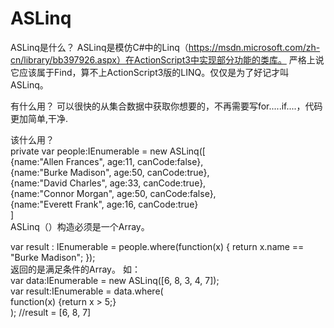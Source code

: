 # ASLinq
ASLinq是什么？
ASLinq是模仿C#中的Linq（https://msdn.microsoft.com/zh-cn/library/bb397926.aspx）在ActionScript3中实现部分功能的类库。
严格上说它应该属于Find，算不上ActionScript3版的LINQ。仅仅是为了好记才叫ASLinq。

有什么用？
可以很快的从集合数据中获取你想要的，不再需要写for.....if....，代码更加简单,干净.


该什么用？<br>
    private var people:IEnumerable = new ASLinq([ <br>
		    {name:"Allen Frances", age:11, canCode:false}, <br>
		    {name:"Burke Madison", age:50, canCode:true}, <br>
		    {name:"David Charles", age:33, canCode:true}, <br>
		    {name:"Connor Morgan", age:50, canCode:false}, <br>
		    {name:"Everett Frank", age:16, canCode:true} <br>
		]<br>
   ASLinq（）构造必须是一个Array。
   
   var result : IEnumerable = people.where(function(x) { return x.name == "Burke Madison"; });<br>
    返回的是满足条件的Array。
    如：<br>
      var data:IEnumerable = new ASLinq([6, 8, 3, 4, 7]);<br>
			var result:IEnumerable = data.where(<br>
				function(x) {return x > 5;}<br>
			);
      //result = [6, 8, 7]   
      
